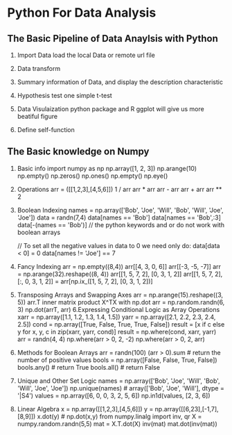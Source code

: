 # Python For Data Analysis

## The Basic Pipeline of Data Anaylsis with Python
1. Import Data
   load the local Data or remote url file

2. Data transform
3. Summary information of Data, and display the description characteristic
4. Hypothesis test
	one simple t-test

5. Data Visulaization
	python package and R ggplot will give us more beatiful figure
6. Define self-function


## The Basic knowledge on Numpy
1. Basic info
   import numpy as np
   np.array([1, 2, 3])
   np.arange(10)
   np.empty()
   np.zeros()
   np.ones()
   np.empty()
   np.eye()

2. Operations
   arr = ([[1,2,3],[4,5,6]])
   1 / arr
   arr * arr
   arr - arr
   arr + arr
   arr ** 2
3. Boolean Indexing
   names = np.array(['Bob', 'Joe', 'Will', 'Bob', 'Will', 'Joe', 'Joe']) 
   data = randn(7,4)
   data[names == 'Bob']
   data[names == 'Bob',:3]
   data[-(names == 'Bob')]
   // the python keywords and or do not work with boolean arrays

   // To set all the negative values in data to 0 we need only do:
   data[data < 0] = 0
   data[names != 'Joe'] == 7
4. Fancy Indexing
   arr = np.empty((8,4))
   arr[[4, 3, 0, 6]] 
   arr[[-3, -5, -7]]
   arr = np.arange(32).reshape((8, 4))
   arr[[1, 5, 7, 2], [0, 3, 1, 2]]
   arr[[1, 5, 7, 2], [:, 0, 3, 1, 2]] = arr[np.ix_([1, 5, 7, 2], [0, 3, 1, 2])]
5. Transposing Arrays and Swapping Axes
   arr = np.arange(15).reshape((3, 5))
   arr.T
   inner matrix product X^TX with np.dot
   arr = np.random.randn(6, 3)
   np.dot(arrT, arr)
6.Expressing Conditional Logic as Array Operations
   xarr = np.array([1.1, 1.2, 1.3, 1.4, 1.5])
   yarr = np.array([2.1, 2.2, 2.3, 2.4, 2.5])
   cond = np.array([True, False, True, True, False]) 
   result = [x if c else y for x, y, c in zip(xarr, yarr, cond)]
   result = np.where(cond, xarr, yarr)
   arr = randn(4, 4)
   np.where(arr > 0, 2, -2)
   np.where(arr > 0, 2, arr)
7. Methods for Boolean Arrays
   arr = randn(100)
   (arr > 0).sum # return the number of positive values
   bools = np.array([False, False, True, False])
   bools.any() # return True
   bools.all() # return False
8. Unique and Other Set Logic
   names = np.array(['Bob', 'Joe', 'Will', 'Bob', 'Will', 'Joe', 'Joe'])
   np.unique(names) # array(['Bob', 'Joe', 'Will'], dtype = '|S4')
   values = np.array([6, 0, 0, 3, 2, 5, 6])
   np.in1d(values, [2, 3, 6])
9. Linear Algebra
   x = np.array([[1,2,3],[4,5,6]])
   y = np.array([[6,23],[-1,7],[8,9]])
   x.dot(y) # np.dot(x,y)
   from numpy.linalg import inv, qr
   X = numpy.random.randn(5,5) 
   mat = X.T.dot(X)
   inv(mat)
   mat.dot(inv(mat))

